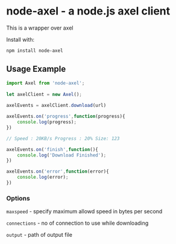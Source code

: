 node-axel - a node.js axel client
===========================

This is a wrapper over axel

Install with:

    npm install node-axel

## Usage Example

```js
import Axel from 'node-axel';
    
let axelClient = new Axel();
    
axelEvents = axelClient.download(url)

axelEvents.on('progress',function(progress){
    console.log(progress);
})

// Speed : 20KB/s Progress : 20% Size: 123 

axelEvents.on('finish',function(){
    console.log('Download Finished');
})

axelEvents.on('error',function(error){
    console.log(error);
})

```

### Options

`maxspeed` - specify maximum allowd speed in bytes per second

`connections` - no of connection to use while downloading

`output` - path of output file
